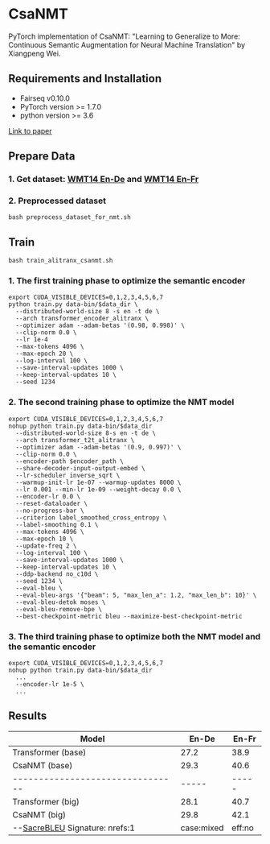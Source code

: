 # CsaNMT
PyTorch implementation of CsaNMT: "Learning to Generalize to More: Continuous Semantic Augmentation for Neural Machine Translation" by Xiangpeng Wei.

## Requirements and Installation
- Fairseq v0.10.0
- PyTorch version >= 1.7.0
- python version >= 3.6 

[Link to paper](https://arxiv.org/pdf/)

## Prepare Data
### 1. Get dataset: [WMT14 En-De](https://github.com/pytorch/fairseq/blob/main/examples/translation/prepare-wmt14en2de.sh) and [WMT14 En-Fr](https://github.com/pytorch/fairseq/blob/main/examples/translation/prepare-wmt14en2fr.sh)

### 2. Preprocessed dataset
```bash preprocess_dataset_for_nmt.sh```

## Train
```bash train_alitranx_csanmt.sh```

### 1. The first training phase to optimize the semantic encoder
```
export CUDA_VISIBLE_DEVICES=0,1,2,3,4,5,6,7
python train.py data-bin/$data_dir \
  --distributed-world-size 8 -s en -t de \
  --arch transformer_encoder_alitranx \
  --optimizer adam --adam-betas '(0.98, 0.998)' \
  --clip-norm 0.0 \
  --lr 1e-4
  --max-tokens 4096 \
  --max-epoch 20 \
  --log-interval 100 \
  --save-interval-updates 1000 \
  --keep-interval-updates 10 \
  --seed 1234
```

### 2. The second training phase to optimize the NMT model
```
export CUDA_VISIBLE_DEVICES=0,1,2,3,4,5,6,7
nohup python train.py data-bin/$data_dir
  --distributed-world-size 8-s en -t de \
  --arch transformer_t2t_alitranx \
  --optimizer adam --adam-betas '(0.9, 0.997)' \
  --clip-norm 0.0 \ 
  --encoder-path $encoder_path \
  --share-decoder-input-output-embed \
  --lr-scheduler inverse_sqrt \
  --warmup-init-lr 1e-07 --warmup-updates 8000 \
  --lr 0.001 --min-lr 1e-09 --weight-decay 0.0 \
  --encoder-lr 0.0 \
  --reset-dataloader \
  --no-progress-bar \
  --criterion label_smoothed_cross_entropy \
  --label-smoothing 0.1 \
  --max-tokens 4096 \
  --max-epoch 10 \
  --update-freq 2 \ 
  --log-interval 100 \
  --save-interval-updates 1000 \
  --keep-interval-updates 10 \
  --ddp-backend no_c10d \ 
  --seed 1234 \
  --eval-bleu \
  --eval-bleu-args '{"beam": 5, "max_len_a": 1.2, "max_len_b": 10}' \
  --eval-bleu-detok moses \
  --eval-bleu-remove-bpe \
  --best-checkpoint-metric bleu --maximize-best-checkpoint-metric
```

### 3. The third training phase to optimize both the NMT model and the semantic encoder
```
export CUDA_VISIBLE_DEVICES=0,1,2,3,4,5,6,7
nohup python train.py data-bin/$data_dir
  ...
  --encoder-lr 1e-5 \
  ...
```

## Results

| Model                            | En-De | En-Fr|
| -------------------------------- | ----- | -----|
| Transformer (base)               | 27.2  | 38.9 |
| CsaNMT (base)                    | 29.3  | 40.6 |
| -------------------------------- | ----- | -----|
| Transformer (big)                | 28.1  | 40.7 |
| CsaNMT (big)                     | 29.8  | 42.1 |
--[SacreBLEU](https://github.com/mjpost/sacrebleu) Signature: nrefs:1|case:mixed|eff:no|tok:13a|smooth:exp|version:2.0.0

